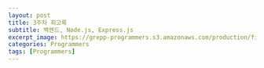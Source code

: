 ```yaml
---
layout: post
title: 3주차 회고록
subtitle: 백엔드, Node.js, Express.js
excerpt_image: https://grepp-programmers.s3.amazonaws.com/production/file_resource/6737/Dev_Thumnail_Web_Full_Stack_4th.png
categories: Programmers
tags: [Programmers]
---
```

